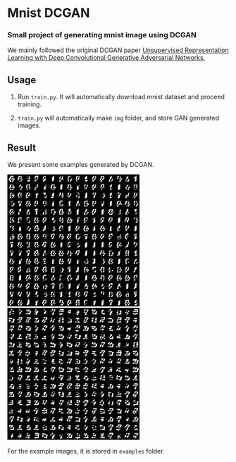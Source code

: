# Mnist DCGAN

### Small project of generating mnist image using DCGAN

We mainly followed the original DCGAN paper [Unsupervised Representation Learning with Deep Convolutional Generative Adversarial Networks.](https://arxiv.org/abs/1511.06434)

## Usage

1. Run ```train.py```. It will automatically download mnist dataset and proceed training.

2. ```train.py``` will automatically make ```img``` folder, and store GAN generated images.

## Result

We present some examples generated by DCGAN.

<img src="./examples/training_process.gif" height="300" width="300"> &emsp; <img src="./examples/training_process2.gif" height="300" width="300">

For the example images, it is stored in ```examples``` folder.
